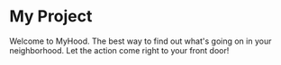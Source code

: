 # My Project

Welcome to MyHood. The best way to find out what's going on in your neighborhood. Let the action come right to your front door!



